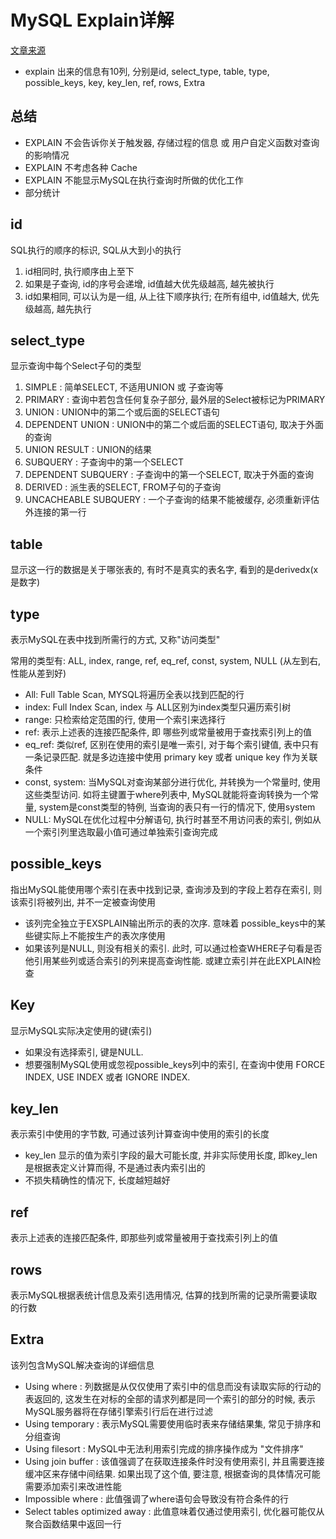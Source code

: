 # MySQL Explain详解

[文章来源](https://www.cnblogs.com/xuanzhi201111/p/4175635.html)

* explain 出来的信息有10列, 分别是id, select_type, table, type, possible_keys, key, key_len, ref, rows, Extra

## 总结

* EXPLAIN 不会告诉你关于触发器, 存储过程的信息 或 用户自定义函数对查询的影响情况
* EXPLAIN 不考虑各种 Cache
* EXPLAIN 不能显示MySQL在执行查询时所做的优化工作
* 部分统计

## id

SQL执行的顺序的标识, SQL从大到小的执行

1. id相同时, 执行顺序由上至下
2. 如果是子查询, id的序号会递增, id值越大优先级越高, 越先被执行
3. id如果相同, 可以认为是一组, 从上往下顺序执行; 在所有组中, id值越大, 优先级越高, 越先执行

## select_type

显示查询中每个Select子句的类型

1. SIMPLE : 简单SELECT, 不适用UNION 或 子查询等
2. PRIMARY : 查询中若包含任何复杂子部分, 最外层的Select被标记为PRIMARY
3. UNION : UNION中的第二个或后面的SELECT语句
4. DEPENDENT UNION : UNION中的第二个或后面的SELECT语句, 取决于外面的查询
5. UNION RESULT : UNION的结果
6. SUBQUERY : 子查询中的第一个SELECT
7. DEPENDENT SUBQUERY : 子查询中的第一个SELECT, 取决于外面的查询
8. DERIVED : 派生表的SELECT, FROM子句的子查询
9. UNCACHEABLE SUBQUERY : 一个子查询的结果不能被缓存, 必须重新评估外连接的第一行

## table

显示这一行的数据是关于哪张表的, 有时不是真实的表名字, 看到的是derivedx(x是数字)

## type

表示MySQL在表中找到所需行的方式, 又称"访问类型"

常用的类型有: ALL, index, range, ref, eq_ref, const, system, NULL (从左到右, 性能从差到好)

* All: Full Table Scan, MYSQL将遍历全表以找到匹配的行
* index: Full Index Scan, index 与 ALL区别为index类型只遍历索引树
* range: 只检索给定范围的行, 使用一个索引来选择行
* ref: 表示上述表的连接匹配条件, 即 哪些列或常量被用于查找索引列上的值
* eq_ref: 类似ref, 区别在使用的索引是唯一索引, 对于每个索引键值, 表中只有一条记录匹配. 就是多边连接中使用 primary key 或者 unique key 作为关联条件
* const, system: 当MySQL对查询某部分进行优化, 并转换为一个常量时, 使用这些类型访问. 如将主键置于where列表中, MySQL就能将查询转换为一个常量, system是const类型的特例, 当查询的表只有一行的情况下, 使用system
* NULL: MySQL在优化过程中分解语句, 执行时甚至不用访问表的索引, 例如从一个索引列里选取最小值可通过单独索引查询完成

## possible_keys

指出MySQL能使用哪个索引在表中找到记录, 查询涉及到的字段上若存在索引, 则该索引将被列出, 并不一定被查询使用

* 该列完全独立于EXSPLAIN输出所示的表的次序. 意味着 possible_keys中的某些键实际上不能按生产的表次序使用
* 如果该列是NULL, 则没有相关的索引. 此时, 可以通过检查WHERE子句看是否他引用某些列或适合索引的列来提高查询性能.  或建立索引并在此EXPLAIN检查

## Key

显示MySQL实际决定使用的键(索引)

* 如果没有选择索引, 键是NULL.
* 想要强制MySQL使用或忽视possible_keys列中的索引, 在查询中使用 FORCE INDEX, USE INDEX 或者 IGNORE INDEX.

## key_len

表示索引中使用的字节数, 可通过该列计算查询中使用的索引的长度

* key_len 显示的值为索引字段的最大可能长度, 并非实际使用长度, 即key_len是根据表定义计算而得, 不是通过表内索引出的
* 不损失精确性的情况下, 长度越短越好

## ref

表示上述表的连接匹配条件, 即那些列或常量被用于查找索引列上的值

## rows

表示MySQL根据表统计信息及索引选用情况, 估算的找到所需的记录所需要读取的行数

## Extra

该列包含MySQL解决查询的详细信息

* Using where : 列数据是从仅仅使用了索引中的信息而没有读取实际的行动的表返回的, 这发生在对标的全部的请求列都是同一个索引的部分的时候, 表示MySQL服务器将在存储引擎索引行后在进行过滤
* Using temporary : 表示MySQL需要使用临时表来存储结果集, 常见于排序和分组查询
* Using filesort : MySQL中无法利用索引完成的排序操作成为 "文件排序"
* Using join buffer : 该值强调了在获取连接条件时没有使用索引, 并且需要连接缓冲区来存储中间结果. 如果出现了这个值, 要注意, 根据查询的具体情况可能需要添加索引来改进性能
* Impossible where : 此值强调了where语句会导致没有符合条件的行
* Select tables optimized away : 此值意味着仅通过使用索引, 优化器可能仅从聚合函数结果中返回一行
